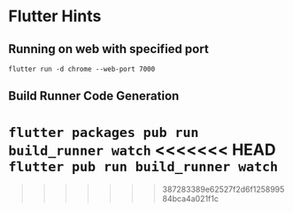 # Flutter Hints 

## Running on web with specified port
```flutter run -d chrome --web-port 7000```

## Build Runner Code Generation
```flutter packages pub run build_runner watch```
<<<<<<< HEAD
```flutter pub run build_runner watch```
=======
>>>>>>> 387283389e62527f2d6f125899584bca4a021f1c
